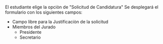 El estudiante elige la opciòn de "Solicitud de Candidatura"
Se desplegará el formulario con los siguientes campos:
- Campo libre para la Justificaciòn de la solicitud
- Miembros del Jurado
  - Presidente
  - Secretario

